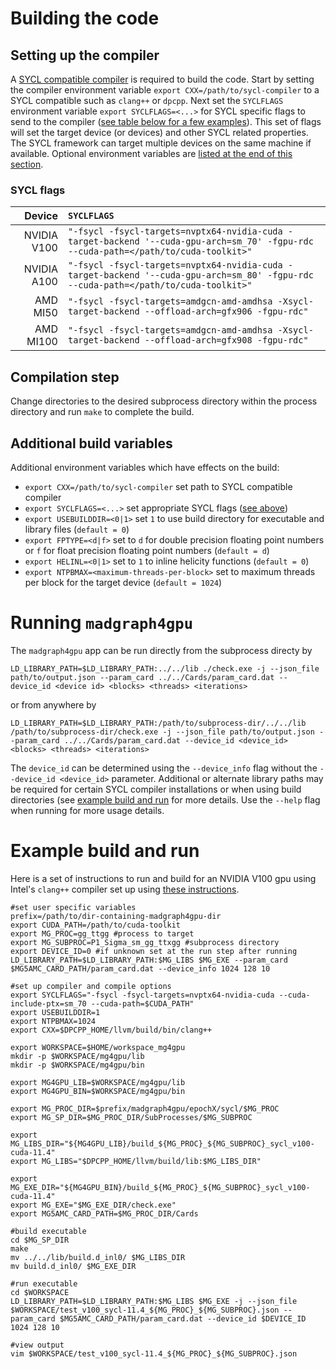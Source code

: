 # Building the code
## Setting up the compiler
A [SYCL compatible compiler](https://github.com/intel/llvm/blob/sycl/sycl/doc/GetStartedGuide.md)
is required to build the code. Start by setting the compiler environment
variable `export CXX=/path/to/sycl-compiler` to a SYCL compatible such as
`clang++` or `dpcpp`.
Next set the `SYCLFLAGS` environment variable `export SYCLFLAGS=<...>` for SYCL
specific flags to send to the compiler ([see table below for a few examples](#sycl-flags)).
This set of flags will set the target device (or devices) and other SYCL related
properties.
The SYCL framework can target multiple devices on the same machine if available.
Optional environment variables are [listed at the end of this section](#additional-build-variables).

### SYCL flags
| Device | `SYCLFLAGS` |
| ---: | :--- |
| NVIDIA V100 | `"-fsycl -fsycl-targets=nvptx64-nvidia-cuda -target-backend '--cuda-gpu-arch=sm_70' -fgpu-rdc --cuda-path=</path/to/cuda-toolkit>"` |
| NVIDIA A100 | `"-fsycl -fsycl-targets=nvptx64-nvidia-cuda -target-backend '--cuda-gpu-arch=sm_80' -fgpu-rdc --cuda-path=</path/to/cuda-toolkit>"` |
| AMD MI50 | `"-fsycl -fsycl-targets=amdgcn-amd-amdhsa -Xsycl-target-backend --offload-arch=gfx906 -fgpu-rdc"` |
| AMD MI100 | `"-fsycl -fsycl-targets=amdgcn-amd-amdhsa -Xsycl-target-backend --offload-arch=gfx908 -fgpu-rdc"` |

## Compilation step
Change directories to the desired subprocess directory within the process
directory and run `make` to complete the build.

## Additional build variables
Additional environment variables which have effects on the build:
- `export CXX=/path/to/sycl-compiler` set path to SYCL compatible compiler
- `export SYCLFLAGS=<...>` set appropriate SYCL flags ([see above](#sycl-flags))
- `export USEBUILDDIR=<0|1>` set `1` to use build directory for executable and library files (`default = 0`)
- `export FPTYPE=<d|f>` set to `d` for double precision floating point numbers or `f` for float precision floating point numbers (`default = d`)
- `export HELINL=<0|1>` set to `1` to inline helicity functions (`default = 0`)
- `export NTPBMAX=<maximum-threads-per-block>` set to maximum threads per block for the target device (`default = 1024`)

# Running `madgraph4gpu`
The `madgraph4gpu` app can be run directly from the subprocess directy by
```
LD_LIBRARY_PATH=$LD_LIBRARY_PATH:../../lib ./check.exe -j --json_file path/to/output.json --param_card ../../Cards/param_card.dat --device_id <device id> <blocks> <threads> <iterations> 
```
or from anywhere by
```
LD_LIBRARY_PATH=$LD_LIBRARY_PATH:/path/to/subprocess-dir/../../lib /path/to/subprocess-dir/check.exe -j --json_file path/to/output.json --param_card ../../Cards/param_card.dat --device_id <device_id> <blocks> <threads> <iterations> 
```
The `device_id` can be determined using the `--device_info` flag without the
`--device_id <device_id>` parameter.
Additional or alternate library paths may be required for certain SYCL compiler
installations or when using build directories (see
[example build and run](#example-build-and-run) for more details.
Use the `--help` flag when running for more usage details.

# Example build and run
Here is a set of instructions to run and build for an NVIDIA V100 gpu using
Intel's `clang++` compiler set up using [these instructions](https://github.com/intel/llvm/blob/sycl/sycl/doc/GetStartedGuide.md#build-dpc-toolchain-with-support-for-nvidia-cuda).
```
#set user specific variables
prefix=/path/to/dir-containing-madgraph4gpu-dir
export CUDA_PATH=/path/to/cuda-toolkit
export MG_PROC=gg_ttgg #process to target
export MG_SUBPROC=P1_Sigma_sm_gg_ttxgg #subprocess directory
export DEVICE_ID=0 #if unknown set at the run step after running LD_LIBRARY_PATH=$LD_LIBRARY_PATH:$MG_LIBS $MG_EXE --param_card $MG5AMC_CARD_PATH/param_card.dat --device_info 1024 128 10

#set up compiler and compile options
export SYCLFLAGS="-fsycl -fsycl-targets=nvptx64-nvidia-cuda --cuda-include-ptx=sm_70 --cuda-path=$CUDA_PATH"
export USEBUILDDIR=1
export NTPBMAX=1024
export CXX=$DPCPP_HOME/llvm/build/bin/clang++

export WORKSPACE=$HOME/workspace_mg4gpu
mkdir -p $WORKSPACE/mg4gpu/lib
mkdir -p $WORKSPACE/mg4gpu/bin

export MG4GPU_LIB=$WORKSPACE/mg4gpu/lib
export MG4GPU_BIN=$WORKSPACE/mg4gpu/bin

export MG_PROC_DIR=$prefix/madgraph4gpu/epochX/sycl/$MG_PROC
export MG_SP_DIR=$MG_PROC_DIR/SubProcesses/$MG_SUBPROC

export MG_LIBS_DIR="${MG4GPU_LIB}/build_${MG_PROC}_${MG_SUBPROC}_sycl_v100-cuda-11.4"
export MG_LIBS="$DPCPP_HOME/llvm/build/lib:$MG_LIBS_DIR"

export MG_EXE_DIR="${MG4GPU_BIN}/build_${MG_PROC}_${MG_SUBPROC}_sycl_v100-cuda-11.4"
export MG_EXE="$MG_EXE_DIR/check.exe"
export MG5AMC_CARD_PATH=$MG_PROC_DIR/Cards

#build executable
cd $MG_SP_DIR
make
mv ../../lib/build.d_inl0/ $MG_LIBS_DIR
mv build.d_inl0/ $MG_EXE_DIR

#run executable
cd $WORKSPACE
LD_LIBRARY_PATH=$LD_LIBRARY_PATH:$MG_LIBS $MG_EXE -j --json_file $WORKSPACE/test_v100_sycl-11.4_${MG_PROC}_${MG_SUBPROC}.json --param_card $MG5AMC_CARD_PATH/param_card.dat --device_id $DEVICE_ID 1024 128 10

#view output
vim $WORKSPACE/test_v100_sycl-11.4_${MG_PROC}_${MG_SUBPROC}.json
```
